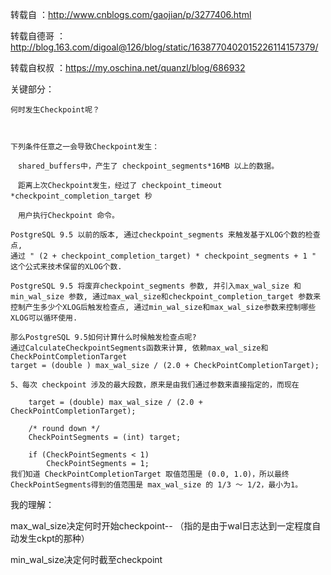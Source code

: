 转载自 ：http://www.cnblogs.com/gaojian/p/3277406.html

转载自德哥 ：http://blog.163.com/digoal@126/blog/static/1638770402015226114157379/

转载自权叔 ：https://my.oschina.net/quanzl/blog/686932

关键部分：

```
何时发生Checkpoint呢？

 

下列条件任意之一会导致Checkpoint发生：

　shared_buffers中，产生了 checkpoint_segments*16MB 以上的数据。

　距离上次Checkpoint发生，经过了 checkpoint_timeout *checkpoint_completion_target 秒

　用户执行Checkpoint 命令。

PostgreSQL 9.5 以前的版本, 通过checkpoint_segments 来触发基于XLOG个数的检查点, 
通过 " (2 + checkpoint_completion_target) * checkpoint_segments + 1 " 这个公式来技术保留的XLOG个数.

PostgreSQL 9.5 将废弃checkpoint_segments 参数, 并引入max_wal_size 和 min_wal_size 参数, 通过max_wal_size和checkpoint_completion_target 参数来控制产生多少个XLOG后触发检查点, 通过min_wal_size和max_wal_size参数来控制哪些XLOG可以循环使用.

那么PostgreSQL 9.5如何计算什么时候触发检查点呢?
通过CalculateCheckpointSegments函数来计算, 依赖max_wal_size和CheckPointCompletionTarget
target = (double ) max_wal_size / (2.0 + CheckPointCompletionTarget);

5、每次 checkpoint 涉及的最大段数，原来是由我们通过参数来直接指定的，而现在

	target = (double) max_wal_size / (2.0 + CheckPointCompletionTarget);

	/* round down */
	CheckPointSegments = (int) target;

	if (CheckPointSegments < 1)
		CheckPointSegments = 1;
我们知道 CheckPointCompletionTarget 取值范围是 (0.0, 1.0)，所以最终CheckPointSegments得到的值范围是 max_wal_size 的 1/3 ～ 1/2，最小为1。

```
我的理解：

max_wal_size决定何时开始checkpoint-- （指的是由于wal日志达到一定程度自动发生ckpt的那种）

min_wal_size决定何时截至checkpoint

